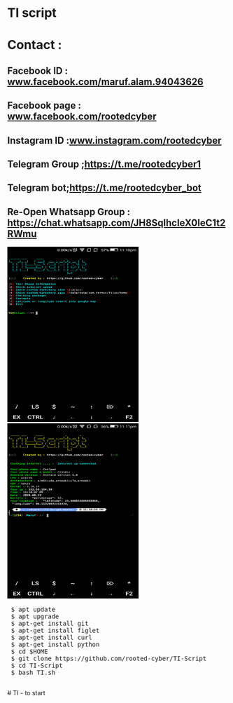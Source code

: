 # TI script
 # Contact :
 
 ## Facebook ID : <b>www.facebook.com/maruf.alam.94043626</b>
 
 ## Facebook page : <b>www.facebook.com/rootedcyber</b>
 
 ## Instagram ID :<b>www.instagram.com/rootedcyber</b>
 
 ## Telegram Group ;<b>https://t.me/rootedcyber1</b>
 
 ## Telegram bot;<b>https://t.me/rootedcyber_bot</b>
 
 ## Re-Open Whatsapp Group : https://chat.whatsapp.com/JH8SqlhcIeX0IeC1t2RWmu

<img src="https://github.com/rooted-cyber/TI-Script/raw/master/images/Ti.png" style="width:300px;height:400px;">
<img src="https://github.com/rooted-cyber/TI-Script/raw/master/images/Ti2.png" style="width:300px;height:400px;">
<pre>
 $ apt update
 $ apt upgrade
 $ apt-get install git
 $ apt-get install figlet
 $ apt-get install curl
 $ apt-get install python
 $ cd $HOME
 $ git clone https://github.com/rooted-cyber/TI-Script
 $ cd TI-Script
 $ bash TI.sh
 </pre>
 # TI - to start
